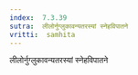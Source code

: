 ```yaml
---
index:  7.3.39
sutra:  लीलोर्नुग्लुकावन्यतरस्यां स्नेहविपातने
vritti:  samhita 
---
```


लीलोर्नुग्लुकावन्यतरस्यां स्नेहविपातने

